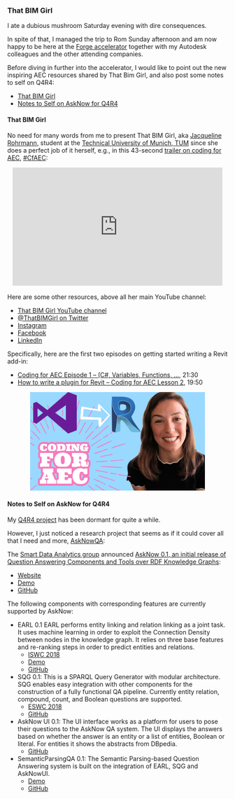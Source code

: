 <head>
<meta http-equiv="Content-Type" content="text/html; charset=utf-8">
<link rel="stylesheet" type="text/css" href="bc.css">
<script src="https://cdn.rawgit.com/google/code-prettify/master/loader/run_prettify.js" type="text/javascript"></script>
</head>

<!---


 the #RevitAPI @AutodeskRevit #bim #dynamobim @AutodeskForge #ForgeDevCon 

&ndash; 
...

-->

### That BIM Girl

I ate a dubious mushroom Saturday evening with dire consequences.

In spite of that, I managed the trip to Rom Sunday afternoon and am now happy to be here at 
the [Forge accelerator](http://autodeskcloudaccelerator.com) together
with my Autodesk colleagues and the other attending companies.

Before diving in further into the accelerator, I would like to point out the new inspiring AEC resources shared by That Bim Girl, and also post some notes to self on Q4R4:

- [That BIM Girl](#2) 
- [Notes to Self on AskNow for Q4R4](#3) 

#### <a name="2"></a> That BIM Girl

No need for many words from me to present That BIM Girl,
aka [Jacqueline Rohrmann](https://www.linkedin.com/in/jacqueline-rohrmann-b17130141),
student at the [Technical University of Munich, TUM](https://en.wikipedia.org/wiki/Technical_University_of_Munich)
since she does a perfect job of it herself, e.g., in
this 43-second [trailer on coding for AEC](https://youtu.be/Ra9qIPEz-kg), [#CfAEC](https://twitter.com/search?q=CfAEC):

<center>
<iframe width="480" height="270" src="https://www.youtube.com/embed/Ra9qIPEz-kg" frameborder="0" allow="autoplay; encrypted-media" allowfullscreen></iframe>  
</center>

Here are some other resources, above all her main YouTube channel:

- [That BIM Girl YouTube channel](https://www.youtube.com/channel/UC7L-NLe8FUBJAKrZi2tIWlQ)
- [@ThatBIMGirl on Twitter](https://twitter.com/ThatBIMGirl)
- [Instagram](https://www.instagram.com/thatbimgirl)
- [Facebook](https://www.facebook.com/That-BIM-Girl-734890670043010)
- [LinkedIn](https://www.linkedin.com/company/thatbimgirl)

Specifically, here are the first two episodes on getting started writing a Revit add-in:

- [Coding for AEC Episode 1 &ndash; (C#, Variables, Functions, ...](https://www.youtube.com/watch?v=J8UJJTH1Ql4), 21:30
- [How to write a plugin for Revit &ndash; Coding for AEC Lesson 2](https://www.youtube.com/watch?v=ulvaJP4kjKE), 19:50

<center>
<img src="img/tbg_revit_plugin.jpg" alt="Coding for AEC Revit add-in" width="400">
</center>

#### <a name="3"></a> Notes to Self on AskNow for Q4R4

My [Q4R4 project](http://thebuildingcoder.typepad.com/blog/r4q4) has been dormant for quite a while.

However, I just noticed a research project that seems as if it could cover all that I need and more, [AskNowQA](https://github.com/AskNowQA):

The [Smart Data Analytics group](http://sda.tech) announced [AskNow 0.1, an initial release of Question Answering Components and Tools over RDF Knowledge Graphs](http://sda.cs.uni-bonn.de/asknow-0-1-released):

- [Website](http://asknow.sda.tech)
- [Demo](http://asknowdemo.sda.tech)
- [GitHub](https://github.com/AskNowQA)

The following components with corresponding features are currently supported by AskNow:

- EARL 0.1 EARL performs entity linking and relation linking as a joint task. It uses machine learning in order to exploit the Connection Density between nodes in the knowledge graph. It relies on three base features and re-ranking steps in order to predict entities and relations. 
    - [ISWC 2018](https://arxiv.org/pdf/1801.03825.pdf)
    - [Demo](https://earldemo.sda.tech)
    - [GitHub](https://github.com/AskNowQA/EARL)
- SQG 0.1: This is a SPARQL Query Generator with modular architecture. SQG enables easy integration with other components for the construction of a fully functional QA pipeline. Currently entity relation, compound, count, and Boolean questions are supported.
    - [ESWC 2018](http://jens-lehmann.org/files/2018/eswc_qa_query_generation.pdf)
    - [GitHub](https://github.com/AskNowQA/SQG)
- AskNow UI 0.1: The UI interface works as a platform for users to pose their questions to the AskNow QA system. The UI displays the answers based on whether the answer is an entity or a list of entities, Boolean or literal. For entities it shows the abstracts from DBpedia. 
    - [GitHub](https://github.com/AskNowQA/AskNowUI)
- SemanticParsingQA 0.1: The Semantic Parsing-based Question Answering system is built on the integration of EARL, SQG and AskNowUI.
    - [Demo](http://asknowdemo.sda.tech)
    - [GitHub](https://github.com/AskNowQA/SemanticParsingQA)

